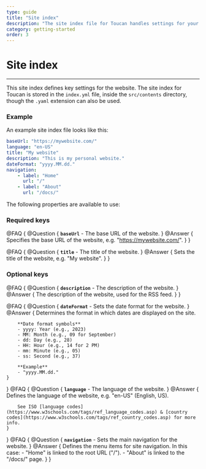 ```yaml
---
type: guide
title: "Site index"
description: "The site index file for Toucan handles settings for your static site and is stored in a YAML file"
category: getting-started
order: 3
---
```


# Site index
---

This site index defines key settings for the website. The site index for Toucan is stored in the `index.yml` file, inside the `src/contents` directory, though the `.yaml` extension can also be used.


### Example 

An example site index file looks like this:

```yaml
baseUrl: "https://mywebsite.com/"
language: "en-US"
title: "My website"
description: "This is my personal website."
dateFormat: "yyyy.MM.dd."
navigation:
    - label: "Home"
      url: "/"
    - label: "About"
      url: "/docs/"
```

The following properties are available to use:

### Required keys
@FAQ {
    @Question { 
        **`baseUrl`** - The base URL of the website.
    }
    @Answer { 
        Specifies the base URL of the website, e.g. "https://mywebsite.com/".
    }
}

@FAQ {
    @Question { 
        **`title`** - The title of the website.
    }
    @Answer { 
        Sets the title of the website, e.g. "My website".
    }
}


### Optional keys
@FAQ {
    @Question { 
        **`description`** - The description of the website.
    }
    @Answer { 
        The description of the website, used for the RSS feed.
    }
}

@FAQ {
    @Question { 
        **`dateFormat`** - Sets the date format for the website.
    }
    @Answer { 
        Determines the format in which dates are displayed on the site.

        **Date format symbols**
        - yyyy: Year (e.g., 2023)
        - MM: Month (e.g., 09 for September)
        - dd: Day (e.g., 28)
        - HH: Hour (e.g., 14 for 2 PM)
        - mm: Minute (e.g., 05)
        - ss: Second (e.g., 37)

        **Example**
        - "yyyy.MM.dd."
    }
}
@FAQ {
    @Question { 
        **`language`** - The language of the website.
    }
    @Answer { 
        Defines the language of the website, e.g. "en-US" (English, US).

        See ISO [language codes](https://www.w3schools.com/tags/ref_language_codes.asp) & [country codes](https://www.w3schools.com/tags/ref_country_codes.asp) for more info.
    }
}
@FAQ {
    @Question { 
        **`navigation`** - Sets the main navigation for the website.
    }
    @Answer { 
        Defines the menu items for site navigation. In this case:
        - "Home" is linked to the root URL ("/").
        - "About" is linked to the "/docs/" page.
    }
}

